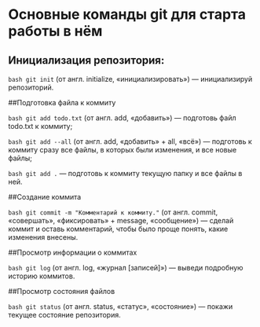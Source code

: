 # Основные команды git для старта работы в нём 

## Инициализация репозитория:

```bash git init``` (от англ. initialize, «инициализировать») — инициализируй репозиторий.

##Подготовка файла к коммиту

```bash git add todo.txt``` (от англ. add, «добавить») — подготовь файл todo.txt к коммиту;

```bash git add --all``` (от англ. add, «добавить» + all, «всё») — подготовь к коммиту сразу все файлы, в которых были изменения, и все новые файлы;

```bash git add .``` — подготовь к коммиту текущую папку и все файлы в ней.

##Создание коммита

```bash git commit -m "Комментарий к коммиту."``` (от англ. commit, «совершать», «фиксировать» + message, «сообщение») — сделай коммит и оставь комментарий, чтобы было проще понять, какие изменения внесены. 

##Просмотр информации о коммитах

```bash git log``` (от англ. log, «журнал [записей]») — выведи подробную историю коммитов.

##Просмотр состояния файлов

```bash git status``` (от англ. status, «статус», «состояние») — покажи текущее состояние репозитория.